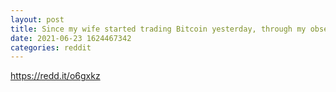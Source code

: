 ```yaml
--- 
layout: post 
title: Since my wife started trading Bitcoin yesterday, through my observation of her. 
date: 2021-06-23 1624467342 
categories: reddit 
--- 
```

https://redd.it/o6gxkz